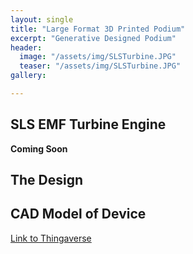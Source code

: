 ```yaml
---
layout: single
title: "Large Format 3D Printed Podium"
excerpt: "Generative Designed Podium"
header:
  image: "/assets/img/SLSTurbine.JPG"
  teaser: "/assets/img/SLSTurbine.JPG"
gallery:

---
```


## SLS EMF Turbine Engine

**Coming Soon**


## The Design


## CAD Model of Device

[Link to Thingaverse](https://www.thingiverse.com/thing:3405901)

